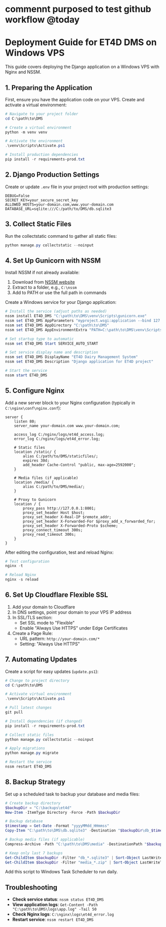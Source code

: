 # commennt purposed to test github workflow @today
# Deployment Guide for ET4D DMS on Windows VPS


This guide covers deploying the Django application on a Windows VPS with Nginx and NSSM.

## 1. Preparing the Application

First, ensure you have the application code on your VPS. Create and activate a virtual environment:

```powershell
# Navigate to your project folder
cd C:\path\to\DMS

# Create a virtual environment
python -m venv venv

# Activate the environment
.\venv\Scripts\Activate.ps1

# Install production dependencies
pip install -r requirements-prod.txt
```

## 2. Django Production Settings

Create or update `.env` file in your project root with production settings:

```
DEBUG=False
SECRET_KEY=your_secure_secret_key
ALLOWED_HOSTS=your-domain.com,www.your-domain.com
DATABASE_URL=sqlite:///C:/path/to/DMS/db.sqlite3
```

## 3. Collect Static Files

Run the collectstatic command to gather all static files:

```powershell
python manage.py collectstatic --noinput
```

## 4. Set Up Gunicorn with NSSM

Install NSSM if not already available:
1. Download from [NSSM website](https://nssm.cc/download)
2. Extract to a folder, e.g., `C:\nssm`
3. Add to PATH or use the full path in commands

Create a Windows service for your Django application:

```powershell
# Install the service (adjust paths as needed)
nssm install ET4D_DMS "C:\path\to\DMS\venv\Scripts\gunicorn.exe"
nssm set ET4D_DMS AppParameters "myproject.wsgi:application --bind 127.0.0.1:8001"
nssm set ET4D_DMS AppDirectory "C:\path\to\DMS"
nssm set ET4D_DMS AppEnvironmentExtra "PATH=C:\path\to\DMS\venv\Scripts;%PATH%"

# Set startup type to automatic
nssm set ET4D_DMS Start SERVICE_AUTO_START

# Set service display name and description
nssm set ET4D_DMS DisplayName "ET4D Dairy Management System"
nssm set ET4D_DMS Description "Django application for ET4D project"

# Start the service
nssm start ET4D_DMS
```

## 5. Configure Nginx

Add a new server block to your Nginx configuration (typically in `C:\nginx\conf\nginx.conf`):

```nginx
server {
    listen 80;
    server_name your-domain.com www.your-domain.com;
    
    access_log C:/nginx/logs/et4d_access.log;
    error_log C:/nginx/logs/et4d_error.log;

    # Static files
    location /static/ {
        alias C:/path/to/DMS/staticfiles/;
        expires 30d;
        add_header Cache-Control "public, max-age=2592000";
    }
    
    # Media files (if applicable)
    location /media/ {
        alias C:/path/to/DMS/media/;
    }
    
    # Proxy to Gunicorn
    location / {
        proxy_pass http://127.0.0.1:8001;
        proxy_set_header Host $host;
        proxy_set_header X-Real-IP $remote_addr;
        proxy_set_header X-Forwarded-For $proxy_add_x_forwarded_for;
        proxy_set_header X-Forwarded-Proto $scheme;
        proxy_connect_timeout 300s;
        proxy_read_timeout 300s;
    }
}
```

After editing the configuration, test and reload Nginx:

```powershell
# Test configuration
nginx -t

# Reload Nginx
nginx -s reload
```

## 6. Set Up Cloudflare Flexible SSL

1. Add your domain to Cloudflare
2. In DNS settings, point your domain to your VPS IP address
3. In SSL/TLS section:
   - Set SSL mode to "Flexible"
   - Enable "Always Use HTTPS" under Edge Certificates
4. Create a Page Rule:
   - URL pattern: `http://your-domain.com/*`
   - Setting: "Always Use HTTPS"

## 7. Automating Updates

Create a script for easy updates (`update.ps1`):

```powershell
# Change to project directory
cd C:\path\to\DMS

# Activate virtual environment
.\venv\Scripts\Activate.ps1

# Pull latest changes
git pull

# Install dependencies (if changed)
pip install -r requirements-prod.txt

# Collect static files
python manage.py collectstatic --noinput

# Apply migrations
python manage.py migrate

# Restart the service
nssm restart ET4D_DMS
```

## 8. Backup Strategy

Set up a scheduled task to backup your database and media files:

```powershell
# Create backup directory
$backupDir = "C:\backups\et4d"
New-Item -ItemType Directory -Force -Path $backupDir

# Backup database
$timestamp = Get-Date -Format "yyyyMMdd_HHmmss"
Copy-Item "C:\path\to\DMS\db.sqlite3" -Destination "$backupDir\db_$timestamp.sqlite3"

# Backup media files (if applicable)
Compress-Archive -Path "C:\path\to\DMS\media" -DestinationPath "$backupDir\media_$timestamp.zip"

# Keep only last 7 backups
Get-ChildItem $backupDir -Filter "db_*.sqlite3" | Sort-Object LastWriteTime -Descending | Select-Object -Skip 7 | Remove-Item
Get-ChildItem $backupDir -Filter "media_*.zip" | Sort-Object LastWriteTime -Descending | Select-Object -Skip 7 | Remove-Item
```

Add this script to Windows Task Scheduler to run daily.

## Troubleshooting

- **Check service status**: `nssm status ET4D_DMS`
- **View application logs**: `Get-Content -Path "C:\path\to\DMS\logs\app.log" -Tail 50`
- **Check Nginx logs**: `C:\nginx\logs\et4d_error.log`
- **Restart service**: `nssm restart ET4D_DMS` 
